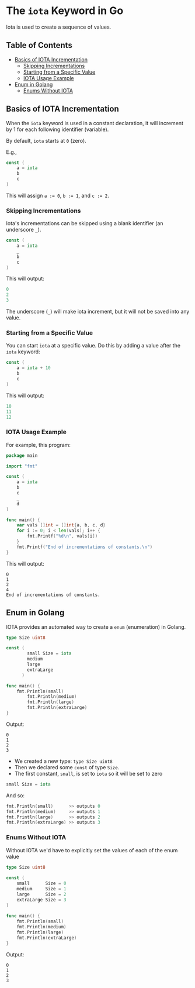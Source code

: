 
# The `iota` Keyword in Go
Iota is used to create a sequence of values.

## Table of Contents
* [Basics of IOTA Incrementation](#basics-of-iota-incrementation) 
    * [Skipping Incrementations](#skipping-incrementations) 
    * [Starting from a Specific Value](#starting-from-a-specific-value) 
    * [IOTA Usage Example](#iota-usage-example) 
* [Enum in Golang](#enum-in-golang) 
    * [Enums Without IOTA](#enums-without-iota) 


## Basics of IOTA Incrementation
When the `iota` keyword is used in a constant declaration, it will
increment by 1 for each following identifier (variable).

By default, `iota` starts at `0` (zero).

E.g.,
```go
const (
    a = iota
    b
    c
)
```
This will assign `a := 0`, `b := 1`, and `c := 2`.


### Skipping Incrementations

Iota's incrementations can be skipped using a blank identifier (an underscore `_`).

```go
const (
    a = iota
    _
    b
    c
)
```
This will output:
```go
0
2
3
```
The underscore (`_`) will make iota increment, but it will not be saved into any value.


### Starting from a Specific Value
You can start `iota` at a specific value.
Do this by adding a value after the `iota` keyword:
```go
const (
    a = iota + 10
    b
    c
)
```
This will output:
```go
10
11
12
```


### IOTA Usage Example

For example, this program:
```go
package main

import "fmt"

const (
	a = iota
	b
	c
	_
	d
)

func main() {
	var vals []int = []int{a, b, c, d}
	for i := 0; i < len(vals); i++ {
		fmt.Printf("%d\n", vals[i])
	}
	fmt.Printf("End of incrementations of constants.\n")
}
```
This will output:
```plaintext
0
1
2
4
End of incrementations of constants.
```



## Enum in Golang

IOTA provides an automated way to create a `enum` (enumeration) in Golang.

```go
type Size uint8

const (
        small Size = iota
        medium
        large
        extraLarge
      )

func main() {
    fmt.Println(small)
        fmt.Println(medium)
        fmt.Println(large)
        fmt.Println(extraLarge)
}
```
Output:
```plaintext
0
1
2
3
```

* We created a new type: `type Size uint8`
* Then we declared some `const` of type `Size`.
* The first constant, `small`, is set to `iota` so it will be set to zero
```go
small Size = iota
```

And so:
```go
fmt.Println(small)      >> outputs 0  
fmt.Println(medium)     >> outputs 1
fmt.Println(large)      >> outputs 2
fmt.Println(extraLarge) >> outputs 3
```

### Enums Without IOTA
Without IOTA we'd have to explicitly set the values of each of the enum value

```go
type Size uint8
 
const (
    small      Size = 0
    medium     Size = 1
    large      Size = 2
    extraLarge Size = 3
)
 
func main() {
    fmt.Println(small)
    fmt.Println(medium)
    fmt.Println(large)
    fmt.Println(extraLarge)
}
```
Output:
```plaintext
0
1
2
3
```



